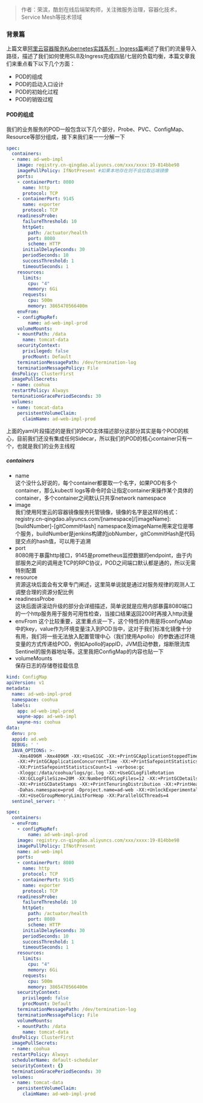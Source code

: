 >作者：荣滨，酷划在线后端架构师，关注微服务治理，容器化技术，Service Mesh等技术领域

### 背景篇
上篇文章[阿里云容器服务Kubernetes实践系列 - Ingress篇](https://yq.aliyun.com/articles/699445)阐述了我们的流量导入路径，描述了我们如何使用SLB及Ingress完成四层/七层的负载均衡，本篇文章我们来重点看下以下几个方面：  
- POD的组成
- POD的启动入口设计
- POD的初始化过程
- POD的销毁过程
#### POD的组成
我们的业务服务的POD一般包含以下几个部分，Probe、PVC、ConfigMap、Resource等部分组成，接下来我们来一一分解一下
```yaml
spec:
  containers:
  - name: ad-web-impl
    image: registry.cn-qingdao.aliyuncs.com/xxx/xxxx:19-814bbe98
    imagePullPolicy: IfNotPresent #如果本地存在则不会拉取远端镜像
    ports:
    - containerPort: 8080
      name: http
      protocol: TCP
    - containerPort: 9145
      name: exporter
      protocol: TCP
    readinessProbe:
      failureThreshold: 10
      httpGet:
        path: /actuator/health
        port: 8080
        scheme: HTTP
      initialDelaySeconds: 30
      periodSeconds: 10
      successThreshold: 1
      timeoutSeconds: 1
    resources:
      limits:
        cpu: "4"
        memory: 6Gi
      requests:
        cpu: 500m
        memory: 3865470566400m
    envFrom:
    - configMapRef:
        name: ad-web-impl-prod
    volumeMounts:
    - mountPath: /data
      name: tomcat-data
    securityContext:
      privileged: false
      procMount: Default
    terminationMessagePath: /dev/termination-log
    terminationMessagePolicy: File
  dnsPolicy: ClusterFirst
  imagePullSecrets:
  - name: coohua
  restartPolicy: Always
  terminationGracePeriodSeconds: 30
  volumes:
  - name: tomcat-data
    persistentVolumeClaim:
      claimName: ad-web-impl-prod
```
上面的yaml片段描述的是我们的POD主体描述部分这部分其实是每个POD的核心，目前我们还没有集成任何Sidecar，所以我们的POD的核心container只有一个，也就是我们的业务主线程
##### containers
- name  
这个没什么好说的，每个container都要取一个名字，如果POD有多个container，那么kubectl logs等命令时会让指定container来操作某个具体的container，多个container之间默认只共享network namespace
- image  
我们使用阿里云的容器镜像服务托管镜像，镜像的名字是这样的格式：registry.cn-qingdao.aliyuncs.com/[namespace]/[imageName]:[buildNumber]-[gitCommitHash]
namespace及imageName用来定位是哪个服务，buildNumber是jenkins构建的jobNumber，gitCommitHash是代码提交点的hash值，可以用于追溯
- port  
8080用于暴露http接口，9145是prometheus监控数据的endpoint，由于内部服务之间的调用走TCP的RPC协议，POD之间端口默认都是通的，所以无需特别配置
- resource  
资源这块后面会有文章专门阐述，这里简单说就是通过对服务规律的观测人工调整合理的资源分配比例
- readinessProbe  
这块后面讲滚动升级的部分会详细描述，简单说就是应用内部暴露8080端口的一个http服务用于服务可用性检查，当接口结果返回200时再接入http流量
- envFrom
这个比较重要，这里重点说一下，这个特性的作用是将configMap中的key，value作为环境变量注入到POD当中，这对于我们标准化镜像十分有用，我们将一些无法放入配置管理中心（我们使用Apollo）的参数通过环境变量的方式传递给POD，例如Apollo的appID，JVM启动参数，熔断限流库Sentinel的服务器地址等。这里我把ConfigMap的内容也贴一下  
- volumeMounts  
保存日志的存储卷挂载信息
```yaml
kind: ConfigMap
apiVersion: v1
metadata:
  name: ad-web-impl-prod
  namespace: coohua
  labels:
    app: ad-web-impl-prod
    wayne-app: ad-web-impl
    wayne-ns: coohua
data:
  denv: pro
  appid: ad.web
  DEBUG: ' '
  JAVA_OPTIONS: >-
    -Xms4096M -Xmx4096M -XX:+UseG1GC -XX:+PrintGCApplicationStoppedTime
    -XX:+PrintGCApplicationConcurrentTime -XX:+PrintSafepointStatistics
    -XX:PrintSafepointStatisticsCount=1 -verbose:gc
    -Xloggc:/data/coohua/logs/gc.log -XX:+UseGCLogFileRotation
    -XX:GCLogFileSize=20M -XX:NumberOfGCLogFiles=12 -XX:+PrintGCDetails
    -XX:+PrintGCDateStamps -XX:+PrintTenuringDistribution -XX:+PrintHeapAtGC
    -Dahas.namespace=prod -Dproject.name=ad-web -XX:+UnlockExperimentalVMOptions
    -XX:+UseCGroupMemoryLimitForHeap -XX:ParallelGCThreads=4
  sentinel_server: ' '
```





```yaml
spec:
  containers:
  - envFrom:
    - configMapRef:
        name: ad-web-impl-prod
    image: registry.cn-qingdao.aliyuncs.com/xxx/xxxx:19-814bbe98
    imagePullPolicy: IfNotPresent
    name: ad-web-impl
    ports:
    - containerPort: 8080
      name: http
      protocol: TCP
    - containerPort: 9145
      name: exporter
      protocol: TCP
    readinessProbe:
      failureThreshold: 10
      httpGet:
        path: /actuator/health
        port: 8080
        scheme: HTTP
      initialDelaySeconds: 30
      periodSeconds: 10
      successThreshold: 1
      timeoutSeconds: 1
    resources:
      limits:
        cpu: "4"
        memory: 6Gi
      requests:
        cpu: 500m
        memory: 3865470566400m
    securityContext:
      privileged: false
      procMount: Default
    terminationMessagePath: /dev/termination-log
    terminationMessagePolicy: File
    volumeMounts:
    - mountPath: /data
      name: tomcat-data
  dnsPolicy: ClusterFirst
  imagePullSecrets:
  - name: coohua
  restartPolicy: Always
  schedulerName: default-scheduler
  securityContext: {}
  terminationGracePeriodSeconds: 30
  volumes:
  - name: tomcat-data
    persistentVolumeClaim:
      claimName: ad-web-impl-prod
```
